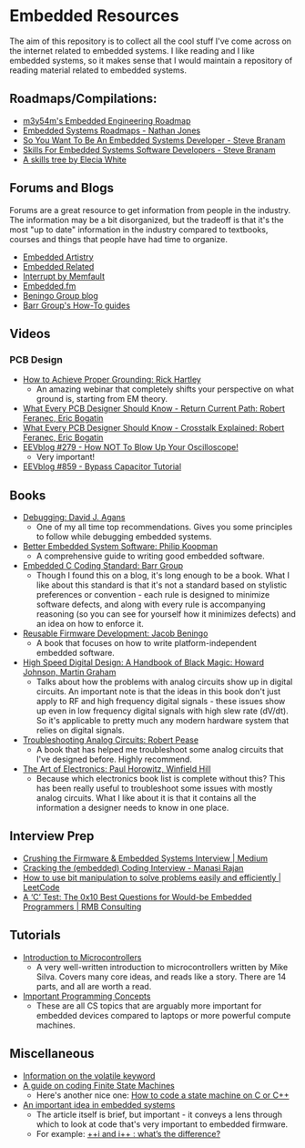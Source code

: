 # Embedded Resources

The aim of this repository is to collect all the cool stuff I've come across on the internet related to embedded systems. I like reading and I like embedded systems, so it makes sense that I would maintain a repository of reading material related to embedded systems.

## Roadmaps/Compilations:

- [m3y54m's Embedded Engineering Roadmap](https://github.com/m3y54m/Embedded-Engineering-Roadmap?tab=readme-ov-file)
- [Embedded Systems Roadmaps - Nathan Jones](https://www.embeddedrelated.com/showarticle/1589.php)
- [So You Want To Be An Embedded Systems Developer - Steve Branam](https://www.embeddedrelated.com/showarticle/1324.php)
- [Skills For Embedded Systems Software Developers - Steve Branam](https://www.embeddedrelated.com/showarticle/1460.php)
- [A skills tree by Elecia White](https://static1.squarespace.com/static/50834ba9c4aa1a31c651078b/t/65282cd79af38b46be8da4db/1697131736219/20231012_Embedded_Systems_Skill_Tree.pdf)

## Forums and Blogs

Forums are a great resource to get information from people in the industry. The information may be a bit disorganized, but the tradeoff is that it's the most "up to date" information in the industry compared to textbooks, courses and things that people have had time to organize.

- [Embedded Artistry](https://embeddedartistry.com/)
- [Embedded Related](https://www.embeddedrelated.com/)
- [Interrupt by Memfault](https://interrupt.memfault.com/blog/)
- [Embedded.fm](https://embedded.fm/)
- [Beningo Group blog](https://www.beningo.com/blog/)
- [Barr Group's How-To guides](https://barrgroup.com/embedded-systems/how-to/articles)

## Videos

### PCB Design

- [How to Achieve Proper Grounding: Rick Hartley](https://www.youtube.com/watch?v=ySuUZEjARPY)
    - An amazing webinar that completely shifts your perspective on what ground is, starting from EM theory.
- [What Every PCB Designer Should Know - Return Current Path: Robert Feranec, Eric Bogatin](https://www.youtube.com/watch?v=icRzEZF3eZo)
- [What Every PCB Designer Should Know - Crosstalk Explained: Robert Feranec, Eric Bogatin](https://www.youtube.com/watch?v=EF7SxgcDfCo)
- [EEVblog #279 - How NOT To Blow Up Your Oscilloscope!](https://www.youtube.com/watch?v=xaELqAo4kkQ)
  - Very important!
- [EEVblog #859 - Bypass Capacitor Tutorial](https://www.youtube.com/watch?v=BcJ6UdDx1vg)

## Books

- [Debugging: David J. Agans](https://www.amazon.com/Debugging-Indispensable-Software-Hardware-Problems/dp/0814474578)
    - One of my all time top recommendations. Gives you some principles to follow while debugging embedded systems.
- [Better Embedded System Software: Philip Koopman](https://www.amazon.com/Better-Embedded-System-Software-Koopman/dp/B08TZ9LYXC)
    - A comprehensive guide to writing good embedded software.
- [Embedded C Coding Standard: Barr Group](https://barrgroup.com/sites/default/files/barr_c_coding_standard_2018.pdf)
    - Though I found this on a blog, it's long enough to be a book. What I like about this standard is that it's not a standard based on stylistic preferences or convention - each rule is designed to minimize software defects, and along with every rule is accompanying reasoning (so you can see for yourself how it minimizes defects) and an idea on how to enforce it.
- [Reusable Firmware Development: Jacob Beningo](https://www.amazon.com/Reusable-Firmware-Development-Practical-Approach/dp/1484232968/ref=sr_1_1?crid=1ALQIVXC3BJB&dib=eyJ2IjoiMSJ9.aMHouBNuOYUQw2QNR8xvlU8mMqHnhpJLD9Hv-xpPK4N6jI53f4bXVZnlXwb8QTUVSiqfzpKimuD9f_HUv-8Ec3BgCFko6cVJB0zA1LZChkGqw-7pS1u9YQV3bmxcMJIPJZIFfaaEmfm-Df6Ufgsq4EuLqqfG8eSxXYLCYnB5XjsJbNyN5W89qB1bvbgrg9vV6RWR0S0Y4ZpAcXPuVAFrCUXfppVxKKrPS_HLdux_Mqs.5BxKVbZYQbHSDmfhFFXDdfYWwOvN8g0e77LSIqh8Gss&dib_tag=se&keywords=reusable+firmware&qid=1729439930&sprefix=reusable+firmware%2Caps%2C84&sr=8-1)
    - A book that focuses on how to write platform-independent embedded software.
- [High Speed Digital Design: A Handbook of Black Magic: Howard Johnson, Martin Graham](https://www.amazon.com/High-Speed-Digital-Design-Handbook/dp/0133957241/ref=sr_1_1?crid=1S7AUIY5MVSAX&dib=eyJ2IjoiMSJ9.4xxk1wefGbHuRgJDmv1pKT7h8tCsrvNxd9eAZpL8ZuDGX7q5kQcXYNDf1hxhsoc_.0Z-w85hW6K4-vE9PUgtLF8b7JEicx3Crn6mvEDUSpiA&dib_tag=se&keywords=high+speed+digital+design+a+handbook+of+black+magic&qid=1729439987&sprefix=high+speed+digit%2Caps%2C88&sr=8-1)
    - Talks about how the problems with analog circuits show up in digital circuits. An important note is that the ideas in this book don't just apply to RF and high frequency digital signals - these issues show up even in low frequency digital signals with high slew rate (dV/dt). So it's applicable to pretty much any modern hardware system that relies on digital signals.
- [Troubleshooting Analog Circuits: Robert Pease](https://www.amazon.com/Troubleshooting-Analog-Circuits-Design-Engineers/dp/0750694998/ref=sr_1_1?crid=34SOQMGWLPPR9&dib=eyJ2IjoiMSJ9.1KGBPTqpnVtoIei8k84aF6WWbMDxk33-GrCfvLPOjvprr3tpFhoz7SsNFadJwb0wcmTZFYa8okY2D1Xr5JiqZUta_VBSNHr6TX6k4jqiJARjLo_t7EKyxkudOq-remcdYXmTegmiG3HZqLwZ1xwUqHzIxtqIra78Nmn2fsiHoDB-AazeF4f-VLqynNyDVVM3LvNqwgNKR1jKYdtZqZMeoVQAL7WOsgRiHCTlzJsmQwU.6O1-6WPZkTXOR2LAJTZxYplBVfxkgdTLSbqTaUY4cow&dib_tag=se&keywords=troubleshooting+analog+circuits&qid=1729440176&sprefix=troubleshooting+analog+circuits%2Caps%2C84&sr=8-1)
    - A book that has helped me troubleshoot some analog circuits that I've designed before. Highly recommend.
- [The Art of Electronics: Paul Horowitz, Winfield Hill](https://www.amazon.com/Art-Electronics-Paul-Horowitz/dp/0521809266/ref=sr_1_1?crid=14Q7Y73WOZ8H7&dib=eyJ2IjoiMSJ9.iEOxsXZGsiAjWaIcEQckAIBiQ_PmOUt3eQV7ohjoTbhl2cbUKJDfvknRlYgZ755FF-7W0hujKOgymS09vypLVxfR0DVMig8ng00Upa-BBc5fKgSnCUHBitOwVCnxYCop0mGjAaVjFYCiv_13ex4mbfZqRoJegSdsIrnTTx9OegDhYIMk1BLxBqfh8frfoxKz9cVTusDK1kBMLnOguby3l80nzTbHJGKfTUOIJhpU0L0.9p72Im8Ur92oD0r9Wp9zOnligGnEaLWwLKiGEbAYqX0&dib_tag=se&keywords=art+of+electronics&qid=1729440722&sprefix=art+of+elec%2Caps%2C97&sr=8-1)
    - Because which electronics book list is complete without this? This has been really useful to troubleshoot some issues with mostly analog circuits. What I like about it is that it contains all the information a designer needs to know in one place.

## Interview Prep

- [Crushing the Firmware & Embedded Systems Interview | Medium](https://medium.com/@akashagrawal_33749/cracking-the-firmware-embedded-systems-engineer-interview-d73a37da95bd)
- [Cracking the (embedded) Coding Interview - Manasi Rajan](https://www.embeddedrelated.com/showarticle/1503.php)
- [How to use bit manipulation to solve problems easily and efficiently | LeetCode](https://leetcode.com/problems/sum-of-two-integers/solutions/84278/a-summary-how-to-use-bit-manipulation-to-solve-problems-easily-and-efficiently/?orderBy=most_votes)
- [A ‘C’ Test: The 0x10 Best Questions for Would-be Embedded Programmers | RMB Consulting](https://rmbconsulting.us/publications/a-c-test-the-0x10-best-questions-for-would-be-embedded-programmers/)

## Tutorials

- [Introduction to Microcontrollers](https://www.embeddedrelated.com/showarticle/453.php)
    - A very well-written introduction to microcontrollers written by Mike Silva. Covers many core ideas, and reads like a story. There are 14 parts, and all are worth a read.
- [Important Programming Concepts](https://www.embeddedrelated.com/showarticle/629.php)
    - These are all CS topics that are arguably more important for embedded devices compared to laptops or more powerful compute machines.

## Miscellaneous

- [Information on the volatile keyword](https://www.embeddedrelated.com/showarticle/1650.php)
- [A guide on coding Finite State Machines](https://www.embeddedrelated.com/showarticle/543.php)
    - Here's another nice one: [How to code a state machine on C or C++](https://barrgroup.com/blog/how-code-state-machine-c-or-c)
- [An important idea in embedded systems](https://www.embeddedrelated.com/showarticle/1690.php)
    - The article itself is brief, but important - it conveys a lens through which to look at code that's very important to embedded firmware.
    - For example: [++i and i++ : what’s the difference?](https://www.embeddedrelated.com/showarticle/1629.php)
